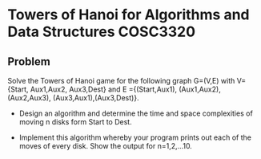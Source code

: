 # Towers of Hanoi for Algorithms and Data Structures COSC3320 

## Problem
Solve the Towers of Hanoi game for the following graph G=(V,E) with V={Start, Aux1,Aux2, Aux3,Dest} 
and E ={(Start,Aux1), (Aux1,Aux2), (Aux2,Aux3), (Aux3,Aux1),(Aux3,Dest)}.

* Design an algorithm and determine the time and space complexities of moving n disks form Start to Dest.

* Implement this algorithm whereby your program prints out each of the moves of every disk. Show the output for n=1,2,...10.
